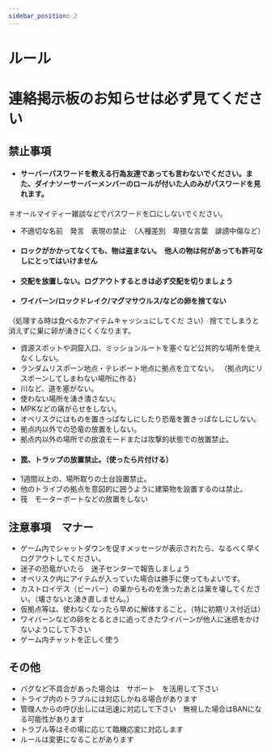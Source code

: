 ```yaml
---
sidebar_position: 2
---
```


# ルール

<h1>連絡掲示板のお知らせは必ず見てください</h1>

## 禁止事項
- <h4>サーバーパスワードを教える行為友達であっても言わないでください。また、ダイナソーサーバーメンバーのロールが付いた人のみがパスワードを見れます。</h4>
＃オールマイティー雑談などでパスワードを口にしないでください。
- 不適切な名前　発言　表現の禁止　（人種差別　卑猥な言葉　誹謗中傷など）
- <h4>ロックがかかってなくても、物は盗まない。　他人の物は何があっても許可なしにとってはいけません</h4>
- <h4>交配を放置しない。ログアウトするときは必ず交配を切りましょう</h4>
- <h4>ワイバーン/ロックドレイク/マグマサウルス/などの卵を捨てない</h4>
（処理する時は食べるかアイテムキャッシュにしてくだ さい）
捨ててしまうと消えずに巣に卵が湧きにくくなります。
- 資源スポットや洞窟入口、ミッションルートを塞ぐなど公共的な場所を使えなくしない。
- ランダムリスポーン地点・テレポート地点に拠点を立てない。
（拠点内にリスポーンしてしまわない場所に作る）
- 川など、道を塞がない。
- 使わない場所を湧き潰さない。
- MPKなどの痛がらせをしない。
- オベリスクにはものを置きっぱなしにしたり恐竜を置きっぱなしにしない。
- 拠点内以外での恐竜の放置をしない。
- 拠点内以外の場所での放浪モードまたは攻撃的状態での放置禁止。
- <h4>罠、トラップの放置禁止。（使ったら片付ける）</h4> 
- 1週間以上の、場所取りの土台設置禁止。
- 他のトライブの拠点を意図的に囲うように建築物を設置するのは禁止。
- 筏　モーターボートなどの放置をしない

## 注意事項　マナー
- ゲーム内でシャットダウンを促すメッセージが表示されたら、なるべく早くログアウトしてください。
- 迷子の恐竜がいたら　迷子センターで報告しましょう
- オベリスク内にアイテムが入っていた場合は勝手に使ってもよいです。
- カストロイデス（ビーバー）の巣からものを漁ったあとは巣を壊してください。（壊さないと湧き直しません。）
- 仮拠点等は、使わなくなったら早めに解体すること。（特に初期リス付近は）
- ワイバーンなどの卵をとるときに追ってきたワイバーンが他人に迷惑をかけないようにして下さい
- ゲーム内チャットを正しく使う

## その他
- バグなど不具合があった場合は　サポート　を活用して下さい
- トライブ内のトラブルには対応しかねる場合があります
- 管理人からの呼び出しには迅速に対応して下さい　無視した場合はBANになる可能性があります
- トラブル等はその場に応じて臨機応変に対応します
- ルールは変更になることがあります

